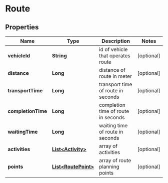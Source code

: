 
# Route

## Properties
Name | Type | Description | Notes
------------ | ------------- | ------------- | -------------
**vehicleId** | **String** | id of vehicle that operates route |  [optional]
**distance** | **Long** | distance of route in meter |  [optional]
**transportTime** | **Long** | transport time of route in seconds |  [optional]
**completionTime** | **Long** | completion time of route in seconds |  [optional]
**waitingTime** | **Long** | waiting time of route in seconds |  [optional]
**activities** | [**List&lt;Activity&gt;**](Activity.md) | array of activities |  [optional]
**points** | [**List&lt;RoutePoint&gt;**](RoutePoint.md) | array of route planning points |  [optional]



